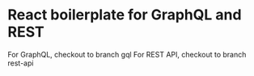 # React boilerplate for GraphQL and REST

For GraphQL, checkout to branch gql
For REST API, checkout to branch rest-api 
